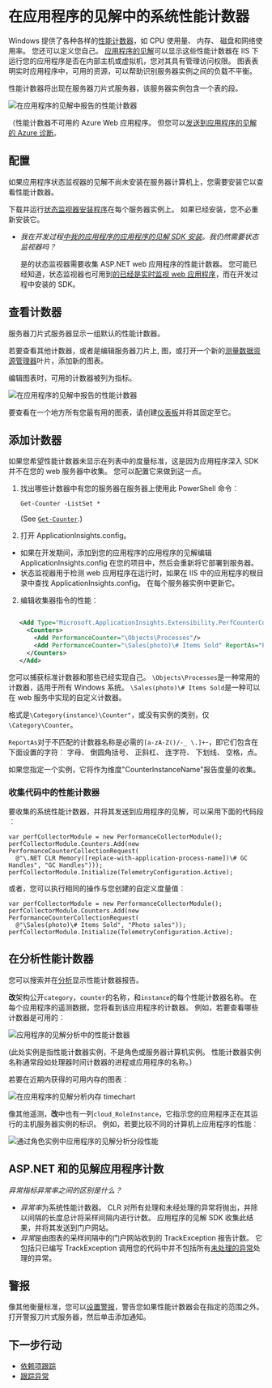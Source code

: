 <properties 
    pageTitle="应用程序的见解中的性能计数器 |Microsoft Azure" 
    description="监视系统和应用程序的见解中的自定义.NET 性能计数器。" 
    services="application-insights" 
    documentationCenter=""
    authors="alancameronwills" 
    manager="douge"/>

<tags 
    ms.service="application-insights" 
    ms.workload="tbd" 
    ms.tgt_pltfrm="ibiza" 
    ms.devlang="na" 
    ms.topic="article" 
    ms.date="10/11/2016" 
    ms.author="awills"/>
 
# <a name="system-performance-counters-in-application-insights"></a>在应用程序的见解中的系统性能计数器


Windows 提供了各种各样的[性能计数器](http://www.codeproject.com/Articles/8590/An-Introduction-To-Performance-Counters)，如 CPU 使用量、 内存、 磁盘和网络使用率。 您还可以定义您自己。 [应用程序的见解](app-insights-overview.md)可以显示这些性能计数器在 IIS 下运行您的应用程序是否在内部主机或虚拟机，您对其具有管理访问权限。 图表表明实时应用程序中，可用的资源，可以帮助识别服务器实例之间的负载不平衡。

性能计数器将出现在服务器刀片式服务器，该服务器实例包含一个表的段。

![在应用程序的见解中报告的性能计数器](./media/app-insights-performance-counters/counters-by-server-instance.png)

（性能计数器不可用的 Azure Web 应用程序。 但您可以[发送到应用程序的见解的 Azure 诊断](app-insights-azure-diagnostics.md)。

## <a name="configure"></a>配置

如果应用程序状态监视器的见解不尚未安装在服务器计算机上，您需要安装它以查看性能计数器。

下载并运行[状态监视器安装程序](http://go.microsoft.com/fwlink/?LinkId=506648)在每个服务器实例上。 如果已经安装，您不必重新安装它。

* *我在开发过程[中我的应用程序的应用程序的见解 SDK 安装](app-insights-asp-net.md)。我仍然需要状态监视器吗？*

    是的状态监视器需要收集 ASP.NET web 应用程序的性能计数器。 您可能已经知道，状态监视器也可用到[的已经是实时监视 web 应用程序](app-insights-monitor-performance-live-website-now.md)，而在开发过程中安装的 SDK。


## <a name="view-counters"></a>查看计数器

服务器刀片式服务器显示一组默认的性能计数器。 

若要查看其他计数器，或者是编辑服务器刀片上, 图，或打开一个新的[测量数据资源管理器](app-insights-metrics-explorer.md)叶片，添加新的图表。 

编辑图表时，可用的计数器被列为指标。

![在应用程序的见解中报告的性能计数器](./media/app-insights-performance-counters/choose-performance-counters.png)

要查看在一个地方所有您最有用的图表，请创建[仪表板](app-insights-dashboards.md)并将其固定至它。

## <a name="add-counters"></a>添加计数器

如果您希望性能计数器未显示在列表中的度量标准，这是因为应用程序深入 SDK 并不在您的 web 服务器中收集。 您可以配置它来做到这一点。

1. 找出哪些计数器中有您的服务器在服务器上使用此 PowerShell 命令︰

    `Get-Counter -ListSet *`

    (See [`Get-Counter`](https://technet.microsoft.com/library/hh849685.aspx).)

1. 打开 ApplicationInsights.config。

 * 如果在开发期间，添加到您的应用程序的应用程序的见解编辑 ApplicationInsights.config 在您的项目中，然后会重新将它部署到服务器。
 * 状态监视器用于检测 web 应用程序在运行时，如果在 IIS 中的应用程序的根目录中查找 ApplicationInsights.config。 在每个服务器实例中更新它。

2. 编辑收集器指令的性能︰

 ```XML

    <Add Type="Microsoft.ApplicationInsights.Extensibility.PerfCounterCollector.PerformanceCollectorModule, Microsoft.AI.PerfCounterCollector">
      <Counters>
        <Add PerformanceCounter="\Objects\Processes"/>
        <Add PerformanceCounter="\Sales(photo)\# Items Sold" ReportAs="Photo sales"/>
      </Counters>
    </Add>

```

您可以捕获标准计数器和那些已经实现自己。 `\Objects\Processes`是一种常用的计数器，适用于所有 Windows 系统。 `\Sales(photo)\# Items Sold`是一种可以在 web 服务中实现的自定义计数器。 

格式是`\Category(instance)\Counter"`，或没有实例的类别，仅`\Category\Counter`。

`ReportAs`对于不匹配的计数器名称是必需的`[a-zA-Z()/-_ \.]+`-，即它们包含在下面设置的字符︰ 字母、 倒圆角括号、 正斜杠、 连字符、 下划线、 空格，点。

如果您指定一个实例，它将作为维度"CounterInstanceName"报告度量的收集。

### <a name="collecting-performance-counters-in-code"></a>收集代码中的性能计数器

要收集的系统性能计数器，并将其发送到应用程序的见解，可以采用下面的代码段︰

    var perfCollectorModule = new PerformanceCollectorModule();
    perfCollectorModule.Counters.Add(new PerformanceCounterCollectionRequest(
      @"\.NET CLR Memory([replace-with-application-process-name])\# GC Handles", "GC Handles")));
    perfCollectorModule.Initialize(TelemetryConfiguration.Active);

或者，您可以执行相同的操作与您创建的自定义度量值︰

    var perfCollectorModule = new PerformanceCollectorModule();
    perfCollectorModule.Counters.Add(new PerformanceCounterCollectionRequest(
      @"\Sales(photo)\# Items Sold", "Photo sales"));
    perfCollectorModule.Initialize(TelemetryConfiguration.Active);

## <a name="performance-counters-in-analytics"></a>在分析性能计数器

您可以搜索并在[分析](app-insights-analytics.md)显示性能计数器报告。


**改**架构公开`category`，`counter`的名称，和`instance`的每个性能计数器名称。  在每个应用程序的遥测数据，您将看到该应用程序的计数器。 例如，若要查看哪些计数器是可用的︰ 

![应用程序的见解分析中的性能计数器](./media/app-insights-performance-counters/analytics-performance-counters.png)

(此处实例是指性能计数器实例，不是角色或服务器计算机实例。 性能计数器实例名称通常段如处理器时间计数器的进程或应用程序的名称。）

若要在近期内获得的可用内存的图表︰ 

![在应用程序的见解分析内存 timechart](./media/app-insights-performance-counters/analytics-available-memory.png)


像其他遥测，**改**中也有一列`cloud_RoleInstance`，它指示您的应用程序正在其运行的主机服务器实例的标识。 例如，若要比较不同的计算机上应用程序的性能︰ 

![通过角色实例中应用程序的见解分析分段性能](./media/app-insights-performance-counters/analytics-metrics-role-instance.png)


## <a name="aspnet-and-application-insights-counts"></a>ASP.NET 和的见解应用程序计数

*异常指标异常率之间的区别是什么？*

* *异常率*为系统性能计数器。 CLR 对所有处理和未经处理的异常将抛出，并除以间隔的长度总计将采样间隔内进行计数。 应用程序的见解 SDK 收集此结果，并将其发送到门户网站。
* *异常*是由图表的采样间隔中的门户网站收到的 TrackException 报告计数。 它包括只已编写 TrackException 调用您的代码中并不包括所有[未处理的异常](app-insights-asp-net-exceptions.md)处理的异常。 

## <a name="alerts"></a>警报

像其他衡量标准，您可以[设置警报](app-insights-alerts.md)，警告您如果性能计数器会在指定的范围之外。 打开警报刀片式服务器，然后单击添加通知。


## <a name="next"></a>下一步行动

* [依赖项跟踪](app-insights-asp-net-dependencies.md)
* [跟踪异常](app-insights-asp-net-exceptions.md)